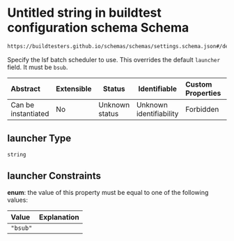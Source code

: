 # Untitled string in buildtest configuration schema Schema

```txt
https://buildtesters.github.io/schemas/schemas/settings.schema.json#/definitions/lsf/properties/launcher
```

Specify the lsf batch scheduler to use. This overrides the default `launcher` field. It must be `bsub`. 


| Abstract            | Extensible | Status         | Identifiable            | Custom Properties | Additional Properties | Access Restrictions | Defined In                                                                   |
| :------------------ | ---------- | -------------- | ----------------------- | :---------------- | --------------------- | ------------------- | ---------------------------------------------------------------------------- |
| Can be instantiated | No         | Unknown status | Unknown identifiability | Forbidden         | Allowed               | none                | [settings.schema.json\*](../out/settings.schema.json "open original schema") |

## launcher Type

`string`

## launcher Constraints

**enum**: the value of this property must be equal to one of the following values:

| Value    | Explanation |
| :------- | ----------- |
| `"bsub"` |             |
